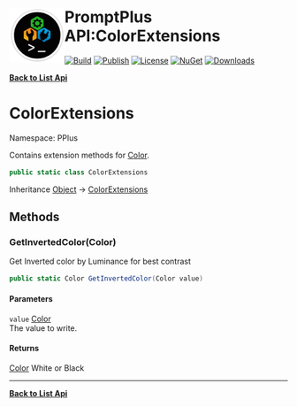 # <img align="left" width="100" height="100" src="../images/icon.png">PromptPlus API:ColorExtensions 

[![Build](https://github.com/FRACerqueira/PromptPlus/workflows/Build/badge.svg)](https://github.com/FRACerqueira/PromptPlus/actions/workflows/build.yml)
[![Publish](https://github.com/FRACerqueira/PromptPlus/actions/workflows/publish.yml/badge.svg)](https://github.com/FRACerqueira/PromptPlus/actions/workflows/publish.yml)
[![License](https://img.shields.io/github/license/FRACerqueira/PromptPlus)](https://github.com/FRACerqueira/PromptPlus/blob/master/LICENSE.md)
[![NuGet](https://img.shields.io/nuget/v/PromptPlus)](https://www.nuget.org/packages/PromptPlus/)
[![Downloads](https://img.shields.io/nuget/dt/PromptPlus)](https://www.nuget.org/packages/PromptPlus/)

[**Back to List Api**](./apis.md)

# ColorExtensions

Namespace: PPlus

Contains extension methods for [Color](./pplus.color.md).

```csharp
public static class ColorExtensions
```

Inheritance [Object](https://docs.microsoft.com/en-us/dotnet/api/system.object) → [ColorExtensions](./pplus.colorextensions.md)

## Methods

### <a id="methods-getinvertedcolor"/>**GetInvertedColor(Color)**

Get Inverted color by Luminance for best contrast

```csharp
public static Color GetInvertedColor(Color value)
```

#### Parameters

`value` [Color](./pplus.color.md)<br>
The value to write.

#### Returns

[Color](./pplus.color.md) White or Black


- - -
[**Back to List Api**](./apis.md)
